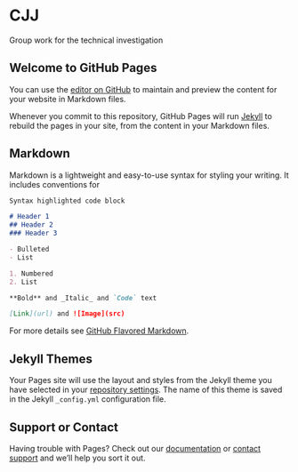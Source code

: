 # CJJ
 Group work for the technical investigation 















## Welcome to GitHub Pages
 
 You can use the [editor on GitHub](https://github.com/Petrarolo/CJJ/edit/master/README.md) to maintain and preview the content for your website in Markdown files.
 
 Whenever you commit to this repository, GitHub Pages will run [Jekyll](https://jekyllrb.com/) to rebuild the pages in your site, from the content in your Markdown files.
 
 ## Markdown
 
 Markdown is a lightweight and easy-to-use syntax for styling your writing. It includes conventions for
 
 ```markdown
 Syntax highlighted code block
 
 # Header 1
 ## Header 2
 ### Header 3
 
 - Bulleted
 - List
 
 1. Numbered
 2. List
 
 **Bold** and _Italic_ and `Code` text
 
 [Link](url) and ![Image](src)
 ```
 
 For more details see [GitHub Flavored Markdown](https://guides.github.com/features/mastering-markdown/).
 
 ## Jekyll Themes
 
 Your Pages site will use the layout and styles from the Jekyll theme you have selected in your [repository settings](https://github.com/Petrarolo/CJJ/settings). The name of this theme is saved in the Jekyll `_config.yml` configuration file.
 
 ## Support or Contact
 
 Having trouble with Pages? Check out our [documentation](https://help.github.com/categories/github-pages-basics/) or [contact support](https://github.com/contact) and we’ll help you sort it out.
